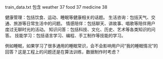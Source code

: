 train_data.txt
包含
weather 37
food 37
medicine 38


健康管理：包括饮食、运动、睡眠等健康相关的话题。
生活咨询：包括天气、交通、旅游等日常生活中的问题。
情感陪伴：包括聊天、讲故事、唱歌等陪伴用户度过无聊时光的活动。
知识问答：包括科技、文化、历史、艺术等各类知识的问答。
技能学习：包括语言学习、编程、手工制作等技能的学习。

例如睡眠，如果学习了很多通用的睡眠常识，会不会影响用户问“我的睡眠情况”的回答？这是工程上的问题还是在算法训练，数据制作时考虑？